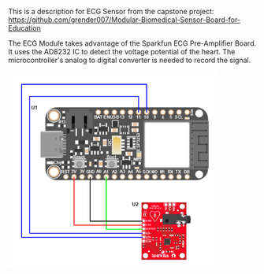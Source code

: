 This is a description for ECG Sensor from the capstone project: https://github.com/grender007/Modular-Biomedical-Sensor-Board-for-Education

The ECG Module takes advantage of the Sparkfun ECG Pre-Amplifier Board. It uses the AD8232 IC to detect the voltage potential of the heart. 
The microcontroller's analog to digital converter is needed to record the signal.

<img src="assets/HookUp.png" height="400" /> 
